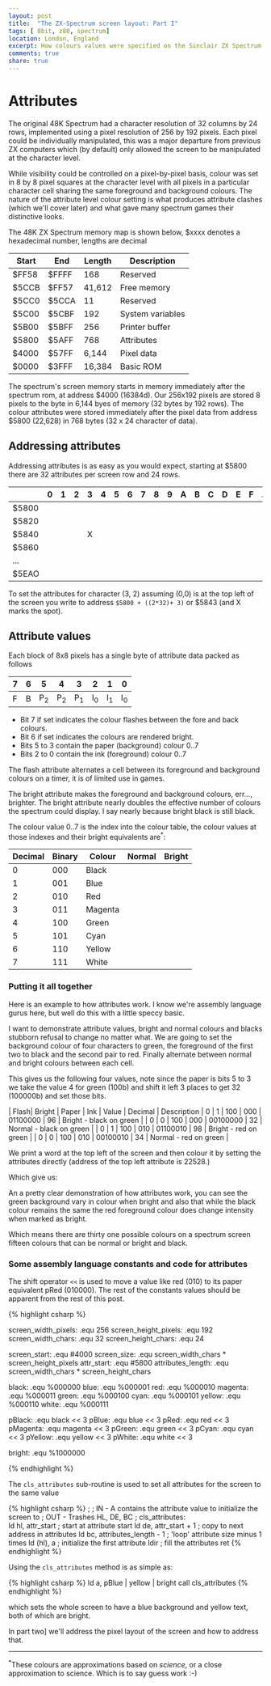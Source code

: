 ```yaml
---
layout: post
title:  "The ZX-Spectrum screen layout: Part I"
tags: [ 8bit, z80, spectrum]
location: London, England
excerpt: How colours values were specified on the Sinclair ZX Spectrum.
comments: true
share: true
---
```


# Attributes

The original 48K Spectrum had a character resolution of 32 columns by 24 rows, implemented using a pixel resolution of 256 by 192 pixels. Each pixel could be individually manipulated, this was a major departure from previous ZX computers which (by default) only allowed the screen to be manipulated at the character level.

While visibility could be controlled on a pixel-by-pixel basis, colour was set in 8 by 8 pixel squares at the character level with all pixels in a particular character cell sharing the same foreground and background colours. The nature of the attribute level colour setting is what produces attribute clashes (which we'll cover later) and what gave many spectrum games their distinctive looks.

The 48K ZX Spectrum memory map is shown below, $xxxx denotes a hexadecimal number, lengths are decimal

<table>
    <thead>
        <tr><th>Start</th> <th>End</th> <th>Length</th> <th>Description</th></tr>
    </thead>
    <tbody>
        <tr> <td> $FF58 </td> <td> $FFFF </td> <td> 168    </td> <td> Reserved </td> </tr>
        <tr> <td> $5CCB </td> <td> $FF57 </td> <td> 41,612 </td> <td> Free memory </td> </tr>
        <tr> <td> $5CC0 </td> <td> $5CCA </td> <td> 11     </td> <td> Reserved </td> </tr>
        <tr> <td> $5C00 </td> <td> $5CBF </td> <td> 192    </td> <td> System variables </td> </tr>
        <tr> <td> $5B00 </td> <td> $5BFF </td> <td> 256    </td> <td> Printer buffer </td> </tr>
        <tr> <td> $5800 </td> <td> $5AFF </td> <td> 768    </td> <td>  <span class="memory-slot">Attributes</span>   </td> </tr>
        <tr> <td> $4000 </td> <td> $57FF </td> <td> 6,144  </td> <td> Pixel data  </td> </tr>
        <tr> <td> $0000 </td> <td> $3FFF </td> <td> 16,384 </td> <td> Basic ROM </td> </tr>
    </tbody>
</table>

The spectrum's screen memory starts in memory immediately after the spectrum rom, at address $4000 (16384d). Our 256x192 pixels are stored 8 pixels to the byte in 6,144 byes of memory (32 bytes by 192 rows). The colour attributes were stored immediately after the pixel data from address  $5800 (22,628) in 768 bytes (32 x 24 character of data).

## Addressing attributes

Addressing attributes is as easy as you would expect, starting at $5800 there are 32 attributes per screen row and 24 rows.

|       | 0| 1| 2| 3| 4| 5| 6| 7| 8| 9| A| B| C| D| E| F| ...|1F|
|---|---|---|---|---|---|---|---|---|---|---|---|---|---|---|---|---|---|---|
| $5800 |  |  |  |  |  |  |  |  |  |  |  |  |  |  |  |  | |  |
| $5820 |  |  |  |  |  |  |  |  |  |  |  |  |  |  |  |  | |  |
| $5840 |  |  |  | X|  |  |  |  |  |  |  |  |  |  |  |  | |  |
| $5860 |  |  |  |  |  |  |  |  |  |  |  |  |  |  |  |  | |  |
| ...   |  |  |  |  |  |  |  |  |  |  |  |  |  |  |  |  | |  |
| $5EAO |  |  |  |  |  |  |  |  |  |  |  |  |  |  |  |  | |  |

To set the attributes for character (3, 2) assuming (0,0) is at the top left of the screen you write to address `$5800 + ((2*32)+ 3)` or
$5843 (and X marks the spot).

## Attribute values

Each block of 8x8 pixels has a single byte of attribute data packed as follows

| 7 | 6 | 5 | 4 | 3 | 2 | 1 | 0 |
|---|---|---|---|---|---|---|---|
| F | B | P<sub>2</sub> | P<sub>2</sub> | P<sub>1</sub> | I<sub>0</sub> | I<sub>1</sub> | I<sub>0</sub> |

* Bit 7 if set indicates the colour flashes between the fore and back colours.
* Bit 6 if set indicates the  colours are rendered bright.
* Bits 5 to 3 contain the paper (background) colour 0..7
* Bits 2 to 0 contain the ink (foreground) colour 0..7

The flash attribute alternates a cell between its foreground and background colours on a timer, it is of limited use in games.

The bright attribute makes the foreground and background colours, err..., brighter. The bright attribute nearly doubles the effective number of colours the spectrum could display. I say nearly because bright black is still black.

The colour value 0..7 is the index into the colour table, the colour values at those indexes and their bright equivalents are<sup>*</sup>:

| Decimal | Binary | Colour | Normal | Bright |
|---|---|---| --- |---|
| 0 | 000 | Black   | <span class="spec-color spec-color-0-n"></span> | <span class="spec-color spec-color-0-b"></span> |
| 1 | 001 | Blue    | <span class="spec-color spec-color-1-n"></span> | <span class="spec-color spec-color-2-b"></span> |
| 2 | 010 | Red     | <span class="spec-color spec-color-2-n"></span> | <span class="spec-color spec-color-3-b"></span> |
| 3 | 011 | Magenta | <span class="spec-color spec-color-3-n"></span> | <span class="spec-color spec-color-4-b"></span> |
| 4 | 100 | Green   | <span class="spec-color spec-color-4-n"></span> | <span class="spec-color spec-color-5-b"></span> |
| 5 | 101 | Cyan    | <span class="spec-color spec-color-5-n"></span> | <span class="spec-color spec-color-6-b"></span> |
| 6 | 110 | Yellow  | <span class="spec-color spec-color-6-n"></span> | <span class="spec-color spec-color-7-b"></span> |
| 7 | 111 | White   | <span class="spec-color spec-color-7-n"></span> | <span class="spec-color spec-color-8-b"></span> |



### Putting it all together

Here is an example to how attributes work. I know we're assembly language gurus here, but well do this with a little speccy basic.

I want to demonstrate attribute values, bright and normal colours and  blacks stubborn refusal to change no matter what. We are going to set the background colour of four characters to green, the foreground of the first two to black and the second pair to red. Finally alternate between normal and bright colours between each cell.

This gives us the following four values, note since the paper is bits 5 to 3 we take the value 4 for green (100b) and shift it left 3 places to get 32 (100000b) and set those bits. 

| Flash| Bright | Paper | Ink | Value | Decimal | Description
| 0 | 1 | 100 | 000 | 01100000 | 96 | Bright - black on green  |
| 0 | 0 | 100 | 000 | 00100000 | 32 | Normal - black on green |
| 0 | 1 | 100 | 010 | 01100010 | 98 | Bright - red on green |
| 0 | 0 | 100 | 010 | 00100010 | 34 | Normal - red on green |

We print a word at the top left of the screen and then colour it by setting the attributes directly (address of the top left attribute is 22528.)

<div class="dbImg zoom80 centeredImg" data-src="2018-03-03-lets-talk-about-the-zx-specrum-screen-layout/listing01.png" title="Sinclair basic program listing in the emulator." ></div>

Which give us:

<div class="dbImg zoom80 centeredImg" data-src="2018-03-03-lets-talk-about-the-zx-specrum-screen-layout/result01.png" title="The word poke on the spectrum screen with the attributes set as described previouslu" ></div>

An a pretty clear demonstration of how attributes work, you can see the green background vary in colour when bright and also that while the black colour remains the same the red foreground colour does change intensity when marked as bright.

Which means there are thirty one possible colours on a spectrum screen fifteen colours that can be normal or bright and black.

### Some assembly language constants and code for attributes

The shift operator `<<` is used to move a value like red (010) to its paper equivalent pRed (010000). The rest of the constants values should be apparent from the rest of this post.


{% highlight csharp %}

screen_width_pixels:    .equ 256
screen_height_pixels:   .equ 192
screen_width_chars:     .equ 32
screen_height_chars:    .equ 24

screen_start:           .equ #4000
screen_size:            .equ screen_width_chars * screen_height_pixels
attr_start:             .equ #5800
attributes_length:      .equ screen_width_chars * screen_height_chars

black:                  .equ %000000
blue:                   .equ %000001
red:                    .equ %000010
magenta:                .equ %000011
green:                  .equ %000100
cyan:                   .equ %000101
yellow:                 .equ %000110
white:                  .equ %000111

pBlack:                 .equ black << 3
pBlue:                  .equ blue  << 3
pRed:                   .equ red  << 3
pMagenta:               .equ magenta  << 3
pGreen:                 .equ green  << 3
pCyan:                  .equ cyan  << 3
pYellow:                .equ yellow  << 3
pWhite:                 .equ white  << 3
            
bright:                 .equ %1000000

{% endhighlight %}


The `cls_attributes` sub-routine is used to set all attributes for the screen to the same value

{% highlight csharp %}
; 
; IN  - A contains the attribute value to initialize the screen to
; OUT - Trashes HL, DE, BC
;
 cls_attributes:        
        ld hl, attr_start               ; start at attribute start
        ld de, attr_start + 1           ; copy to next address in attributes
        ld bc, attributes_length - 1    ; 'loop' attribute size minus 1 times
        ld (hl), a                      ; initialize the first attribute
        ldir                            ; fill the attributes
        ret
{% endhighlight %}

Using the `cls_attributes` method is as simple as:

{% highlight csharp %}
        ld a, pBlue | yellow | bright
        call cls_attributes
{% endhighlight %}

which sets the whole screen to have a blue background and yellow text, both of which are bright.

In part two] we'll address the pixel layout of the screen and how to address that.

---

<sup>*</sup>These colours are approximations based on <em>science</em>, or  a close approximation to science. Which is to say guess work :-)


